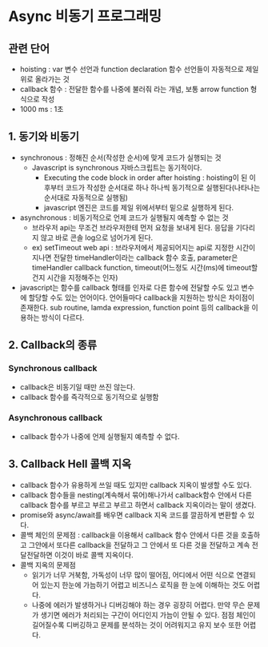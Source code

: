 # Async 비동기 프로그래밍

## 관련 단어

- hoisting : var 변수 선언과 function declaration 함수 선언들이 자동적으로 제일 위로 올라가는 것
- callback 함수 : 전달한 함수를 나중에 불러줘 라는 개념, 보통 arrow function 형식으로 작성
- 1000 ms : 1초

## 1. 동기와 비동기

- synchronous : 정해진 순서(작성한 순서)에 맞게 코드가 실행되는 것
  - Javascript is synchronous 자바스크립트는 동기적이다.
    - Executing the code block in order after hoisting : hoisting이 된 이후부터 코드가 작성한 순서대로 하나 하나씩 동기적으로 실행된다(나타나는 순서대로 자동적으로 실행됨)
    - javascript 엔진은 코드를 제일 위에서부터 밑으로 실행하게 된다.
- asynchronous : 비동기적으로 언제 코드가 실행될지 예측할 수 없는 것
  - 브라우저 api는 무조건 브라우저한테 먼저 요청을 보내게 된다. 응답을 기다리지 않고 바로 콘솔 log으로 넘어가게 된다.
  - ex) setTimeout web api : 브라우저에서 제공되어지는 api로 지정한 시간이 지나면 전달한 timeHandler이라는 callback 함수 호출, parameter은 timeHandler callback function, timeout(어느정도 시간(ms)에 timeout할 건지 시간을 지정해주는 인자)
- javascript는 함수를 callback 형태를 인자로 다른 함수에 전달할 수도 있고 변수에 할당할 수도 있는 언어이다. 언어들마다 callback을 지원하는 방식은 차이점이 존재한다. sub routine, lamda expression, function point 등의 callback을 이용하는 방식이 다르다.

## 2. Callback의 종류

### Synchronous callback

- callback은 비동기일 때만 쓰진 않는다.
- callback 함수를 즉각적으로 동기적으로 실행함

### Asynchronous callback

- callback 함수가 나중에 언제 실행될지 예측할 수 없다.

## 3. Callback Hell 콜백 지옥

- callback 함수가 유용하게 쓰일 때도 있지만 callback 지옥이 발생할 수도 있다.
- callback 함수들을 nesting(계속해서 묶어)해나가서 callback함수 안에서 다른 callback 함수를 부르고 부르고 부르고 하면서 callback 지옥이라는 말이 생겼다.
- promise와 async/await를 배우면 callback 지옥 코드를 깔끔하게 변환할 수 있다.
- 콜백 체인의 문제점 : callback을 이용해서 callback 함수 안에서 다른 것을 호출하고 그안에서 또다른 callback을 전달하고 그 안에서 또 다른 것을 전달하고 계속 전달전달하면 이것이 바로 콜백 지옥이다.
- 콜백 지옥의 문제점
  - 읽기가 너무 거북함, 가독성이 너무 많이 떨어짐, 어디에서 어떤 식으로 연결되어 있는지 한눈에 가늠하기 어렵고 비즈니스 로직을 한 눈에 이해하는 것도 어렵다.
  - 나중에 에러가 발생하거나 디버깅해야 하는 경우 굉장히 어렵다. 만약 무슨 문제가 생기면 에러가 처리되는 구간이 어디인지 가늠이 안될 수 있다. 점점 체인이 길어질수록 디버깅하고 문제를 분석하는 것이 어려워지고 유지 보수 또한 어렵다.

